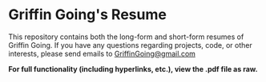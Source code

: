 # Griffin Going's Resume

This repository contains both the long-form and short-form resumes of Griffin Going. If you have
any questions regarding projects, code, or other interests, please send emails to GriffinGoing@gmail.com

**For full functionality (including hyperlinks, etc.), view the .pdf file as raw.**
